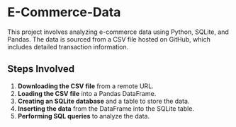 # E-Commerce-Data

This project involves analyzing e-commerce data using Python, SQLite, and Pandas. The data is sourced from a CSV file hosted on GitHub, which includes detailed transaction information.

## Steps Involved
1. **Downloading the CSV file** from a remote URL.
2. **Loading the CSV file** into a Pandas DataFrame.
3. **Creating an SQLite database** and a table to store the data.
4. **Inserting the data** from the DataFrame into the SQLite table.
5. **Performing SQL queries** to analyze the data.
